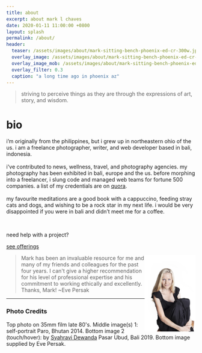 ```yaml
---
title: about
excerpt: about mark l chaves
date: 2020-01-11 11:00:00 +0800
layout: splash
permalink: /about/
header:
  teaser: /assets/images/about/mark-sitting-bench-phoenix-ed-cr-300w.jpg
  overlay_image: /assets/images/about/mark-sitting-bench-phoenix-ed-cr-1280w.jpg
  overlay_image_mob: /assets/images/about/mark-sitting-bench-phoenix-ed-cr-720w.jpg
  overlay_filter: 0.3
  caption: "a long time ago in phoenix az"
---
```

<blockquote class="animation-element slide-left">striving to perceive things as they are through the expressions of art, story, and wisdom.</blockquote>

<h1>bio</h1>

<p class="p-wrapper">
  <span class="dropcap clearfix">i</span>’m originally from the philippines, but i grew up in northeastern ohio of the us. i am a freelance photographer, writer, and web developer based in bali, indonesia.
  <br><br> 
  i've contributed to news, wellness, travel, and photography agencies. my photography has been exhibited in bali, europe and the us. before morphing into a freelancer, i slung code and managed web teams for fortune 500 companies. a list of my credentials are on <a href="https://www.quora.com/profile/Mark-Chaves" target="_blank" rel="noopener noreferrer">quora</a>.
  <br><br>
  my favourite meditations are a good book with a cappuccino, feeding stray cats and dogs, and wishing to be a rock star in my next life. i would be very disappointed if you were in bali and didn’t meet me for a coffee.
</p>

<div class="animation-element bounce-up">
  <div class="subject bio-photo"></div>
</div>

&nbsp;

need help with a project?

<a href="/offerings" class="btn btn--primary btn--large">see offerings</a>

<div class="animation-element slide-left clearfix">
  <img style="display:inline;float:right" src="/assets/images/about/eve-sitting-black-clothes-knees-336.jpg" alt="Eve Persak - Testimonial for mark l chaves" width="136"><blockquote>Mark has been an invaluable resource for me and many of my friends and colleagues for the past four years. I can't give a higher recommendation for his level of professional expertise and his commitment to working ethically and excellently.  Thanks, Mark! ~Eve Persak</blockquote>
</div>

---

### Photo Credits

Top photo on 35mm film late 80's. Middle image(s) 1: self-portrait Paro, Bhutan 2014. Bottom image 2 (touch/hover): by [Syahravi Dewanda](https://www.instagram.com/ravi_from_accounting/) Pasar Ubud, Bali 2019. Bottom image supplied by Eve Persak.

<!-- Animations didn't work when added in head/custom.html. Adding here for now. -->
<script type="text/javascript" src="https://ajax.googleapis.com/ajax/libs/jquery/3.3.1/jquery.min.js"></script>
<script type="text/javascript" src="/assets/js/mlc-anim.js"></script>
